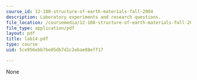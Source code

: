 ```yaml
---
course_id: 12-108-structure-of-earth-materials-fall-2004
description: Laboratory experiments and research questions.
file_location: /coursemedia/12-108-structure-of-earth-materials-fall-2004/5ce956ebb7be05db7d1c2ebae88eff17_lab14.pdf
file_type: application/pdf
layout: pdf
title: lab14.pdf
type: course
uid: 5ce956ebb7be05db7d1c2ebae88eff17

---
```

None
